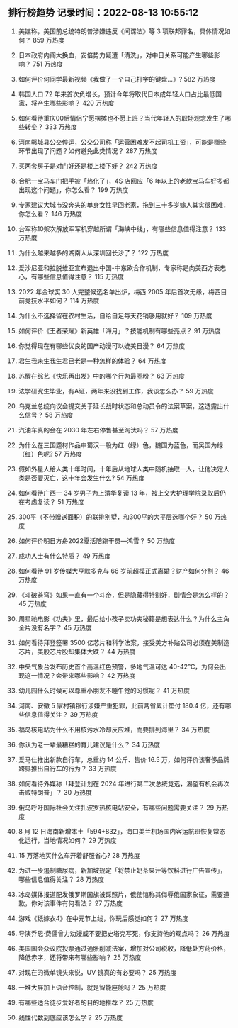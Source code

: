 
## 排行榜趋势 记录时间：2022-08-13 10:55:12
  
  1. 美媒称，美国前总统特朗普涉嫌违反《间谍法》等 3 项联邦罪名，具体情况如何？ 859 万热度
    
  2. 日本政府内阁大换血，安倍势力疑遭「清洗」，对中日关系可能产生哪些影响？ 751 万热度
    
  3. 如何评价何同学最新视频《我做了一个自己打字的键盘…》? 582 万热度
    
  4. 韩国人口 72 年来首次负增长，预计今年将取代日本成年轻人口占比最低国家，将产生哪些影响？ 420 万热度
    
  5. 如何看待重庆00后情侣宁愿摆摊也不愿上班？当代年轻人的职场观念发生了哪些转变？ 333 万热度
    
  6. 河南郸城县公交停运，公交公司称「运营困难发不起司机工资」，可能是哪些环节出现了问题？如何避免此类情况？ 287 万热度
    
  7. 买两套房子是对门好还是楼上楼下好？ 242 万热度
    
  8. 合肥一宝马车门把手被「热化了」，4S 店回应「6 年以上的老款宝马车好多都出现这个问题」，你怎么看？ 199 万热度
    
  9. 专家建议大城市没奔头的单身女性早回老家，拖到三十多岁嫁人其实很困难，你怎么看？ 146 万热度
    
  10. 台军称10架次解放军军机穿越所谓「海峡中线」，有哪些信息值得注意？ 133 万热度
    
  11. 为什么越来越多的湖南人从深圳回长沙了？ 122 万热度
    
  12. 爱沙尼亚和拉脱维亚宣布退出中国-中东欧合作机制，专家称是向美西方表忠心，有哪些信息值得注意？ 115 万热度
    
  13. 2022 年金球奖 30 人完整候选名单出炉，梅西 2005 年后首次无缘，梅西目前竞技水平如何？ 114 万热度
    
  14. 为什么不选择留在农村生活，自给自足每天花销够用就好？ 109 万热度
    
  15. 如何评价《王者荣耀》新英雄「海月」？技能机制有哪些亮点？ 91 万热度
    
  16. 你觉得现在有哪些优良的国产动漫可以媲美日漫？ 64 万热度
    
  17. 君生我未生我生君已老是一种怎样的体验？ 64 万热度
    
  18. 苏醒在综艺《快乐再出发》中的哪个行为最圈粉？ 63 万热度
    
  19. 法学研究生毕业，有A证，两年来没找到工作，我该怎么办？ 59 万热度
    
  20. 乌克兰总统向议会提交关于延长战时状态和总动员令的法案草案，这透露出什么信号？ 58 万热度
    
  21. 汽油车真的会在 2030 年左右停售甚至淘汰吗？ 57 万热度
    
  22. 为什么在三国题材作品中蜀汉一般为红（绿）色，魏国为蓝色，而吴国为绿（红）色呢? 57 万热度
    
  23. 假如外星人给人类十年时间，十年后从地球人类中随机抽取一人，让他决定人类是否要灭亡，这十年会发生什么? 54 万热度
    
  24. 如何看待广西一 34 岁男子为上清华复读 13 年，被上交大护理学院录取后仍在考虑复读？ 51 万热度
    
  25. 300平（不带赠送面积）的联排别墅，和300平的大平层选哪个好？ 50 万热度
    
  26. 如何评价明日方舟2022夏活陪跑干员—鸿雪？ 50 万热度
    
  27. 成功人士有什么特质？ 49 万热度
    
  28. 如何看待 91 岁传媒大亨默多克与 66 岁前超模正式离婚？财产如何分割？ 46 万热度
    
  29. 《斗破苍穹》如果一直有一个斗帝，但是隐藏得特别好，剧情会是怎么样的？ 45 万热度
    
  30. 周星驰电影《功夫》里，最后给小孩子卖功夫秘籍是想表达什么？为什么主角全片没有名字？ 45 万热度
    
  31. 如何看待拜登签署 3500 亿芯片和科学法案，接受美方补贴公司必须在美制造芯片，美股芯片股却集体大跌？ 44 万热度
    
  32. 中央气象台发布历史首个高温红色预警，多地气温可达 40-42℃，为何会出现这一情况？会带来哪些影响？ 42 万热度
    
  33. 幼儿园什么时候可以尊重小朋友不睡午觉的习惯呢？ 41 万热度
    
  34. 河南、安徽 5 家村镇银行涉嫌严重犯罪，此前两省累计垫付 180.4 亿，还有哪些信息值得关注？ 39 万热度
    
  35. 福岛核电站为什么不用核污水冷却反应堆，而要排到海里？ 34 万热度
    
  36. 你认为老一辈最糟糕的育儿建议是什么？ 34 万热度
    
  37. 爱马仕推出新款自行车，总重约 14 公斤、售价 16.5 万，如何评价该奢侈品牌跨界推出自行车的行为？ 33 万热度
    
  38. 如何看待外媒称「拜登计划在 2024 年进行第二次总统竞选，渴望有机会再次击败特朗普」？ 30 万热度
    
  39. 俄乌呼吁国际社会关注扎波罗热核电站安全，有哪些问题需要关注？ 29 万热度
    
  40. 8 月 12 日海南新增本土「594+832」，海口美兰机场国内客运航班恢复常态化运行，当地情况如何？ 29 万热度
    
  41. 15 万落地买什么车开着舒服省心? 28 万热度
    
  42. 为进一步遏制糖尿病，新加坡规定「将禁止奶茶果汁等饮料进行广告宣传」，哪些信息值得关注？ 28 万热度
    
  43. 冰岛媒体报道配发俄罗斯国旗被踩照片，俄使馆称其侮辱俄国家象征，需要道歉，你对该事件有何看法？ 27 万热度
    
  44. 游戏《纸嫁衣4》在中元节上线，你玩后感觉如何？ 27 万热度
    
  45. 导演乔恩·费儒曾力劝漫威不要把史塔克写死，你支持他的观点吗？ 26 万热度
    
  46. 美国国会众议院投票通过通胀削减法案，增加对公司税收，降低处方药价格，降低赤字，还将带来有哪些影响？ 25 万热度
    
  47. 对现在的微单镜头来说，UV 镜真的有必要吗？ 25 万热度
    
  48. 一堆大屏加上语音控制，就是智能座舱吗？ 25 万热度
    
  49. 有哪些适合徒步爱好者的目的地推荐？ 25 万热度
    
  50. 线性代数到底应该怎么学？ 25 万热度
    